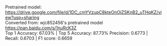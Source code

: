 Pretrained model: https://drive.google.com/file/d/1DC_cmYVzupC8kteOnOjZSKnB2_uTHqKZ/view?usp=sharing  
Converted from: wjc852456's pretrained model https://pan.baidu.com/s/1nuRcK3Z  
Top 1 Accuracy: 67.03% | Top 5 Accuracy: 87.73%
Precision: 0.6773 | Recall: 0.6703 | F1 score: 0.6659